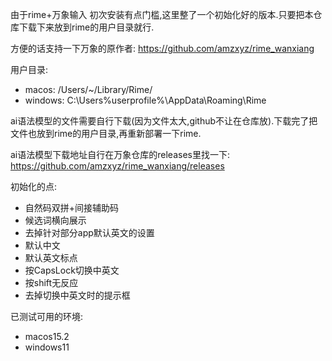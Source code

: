 由于rime+万象输入 初次安装有点门槛,这里整了一个初始化好的版本.只要把本仓库下载下来放到rime的用户目录就行.

方便的话支持一下万象的原作者: https://github.com/amzxyz/rime_wanxiang

用户目录:
 - macos: /Users/~/Library/Rime/
 - windows: C:\Users\%userprofile%\AppData\Roaming\Rime

ai语法模型的文件需要自行下载(因为文件太大,github不让在仓库放).下载完了把文件也放到rime的用户目录,再重新部署一下rime.

ai语法模型下载地址自行在万象仓库的releases里找一下: https://github.com/amzxyz/rime_wanxiang/releases


初始化的点:
- 自然码双拼+间接辅助码
- 候选词横向展示
- 去掉针对部分app默认英文的设置
- 默认中文
- 默认英文标点
- 按CapsLock切换中英文
- 按shift无反应
- 去掉切换中英文时的提示框

已测试可用的环境: 
- macos15.2
- windows11